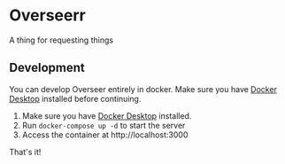 # Overseerr

A thing for requesting things

## Development

You can develop Overseer entirely in docker. Make sure you have [Docker Desktop](https://www.docker.com/products/docker-desktop) installed before continuing.

1. Make sure you have [Docker Desktop](https://www.docker.com/products/docker-desktop) installed.
2. Run `docker-compose up -d` to start the server
3. Access the container at http://localhost:3000

That's it!

